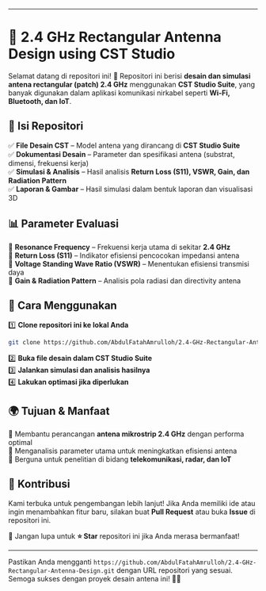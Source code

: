 
---  

# 📡 **2.4 GHz Rectangular Antenna Design using CST Studio**  

Selamat datang di repositori ini! 🎉 Repositori ini berisi **desain dan simulasi antena rectangular (patch) 2.4 GHz** menggunakan **CST Studio Suite**, yang banyak digunakan dalam aplikasi komunikasi nirkabel seperti **Wi-Fi, Bluetooth, dan IoT**.  

## 📂 **Isi Repositori**  
✅ **File Desain CST** – Model antena yang dirancang di **CST Studio Suite**  
✅ **Dokumentasi Desain** – Parameter dan spesifikasi antena (substrat, dimensi, frekuensi kerja)  
✅ **Simulasi & Analisis** – Hasil analisis **Return Loss (S11), VSWR, Gain, dan Radiation Pattern**  
✅ **Laporan & Gambar** – Hasil simulasi dalam bentuk laporan dan visualisasi 3D  

## 📊 **Parameter Evaluasi**  
🔹 **Resonance Frequency** – Frekuensi kerja utama di sekitar **2.4 GHz**  
🔹 **Return Loss (S11)** – Indikator efisiensi pencocokan impedansi antena  
🔹 **Voltage Standing Wave Ratio (VSWR)** – Menentukan efisiensi transmisi daya  
🔹 **Gain & Radiation Pattern** – Analisis pola radiasi dan directivity antena  

## 🚀 **Cara Menggunakan**  
1️⃣ **Clone repositori ini ke lokal Anda**  
   ```bash
   git clone https://github.com/AbdulFatahAmrulloh/2.4-GHz-Rectangular-Antenna-Design.git
   ```  
2️⃣ **Buka file desain dalam CST Studio Suite**  
3️⃣ **Jalankan simulasi dan analisis hasilnya**  
4️⃣ **Lakukan optimasi jika diperlukan**  

## 🌍 **Tujuan & Manfaat**  
🔹 Membantu perancangan **antena mikrostrip 2.4 GHz** dengan performa optimal  
🔹 Menganalisis parameter utama untuk meningkatkan efisiensi antena  
🔹 Berguna untuk penelitian di bidang **telekomunikasi, radar, dan IoT**  

## 🤝 **Kontribusi**  
Kami terbuka untuk pengembangan lebih lanjut! Jika Anda memiliki ide atau ingin menambahkan fitur baru, silakan buat **Pull Request** atau buka **Issue** di repositori ini.  

📢 Jangan lupa untuk **⭐ Star** repositori ini jika Anda merasa bermanfaat!  

---

Pastikan Anda mengganti `https://github.com/AbdulFatahAmrulloh/2.4-GHz-Rectangular-Antenna-Design.git` dengan URL repositori yang sesuai. Semoga sukses dengan proyek desain antena ini! 🚀📡
